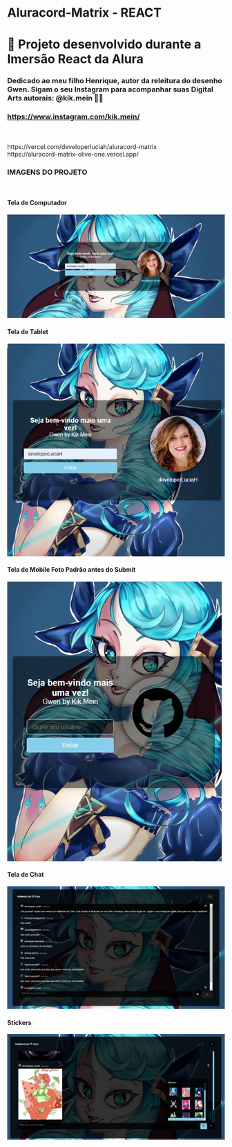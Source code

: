 # Aluracord-Matrix - REACT
# 🚀 Projeto desenvolvido durante a Imersão React da Alura
### Dedicado ao meu filho Henrique, autor da releitura do desenho Gwen. Sigam o seu Instagram para acompanhar suas Digital Arts autorais: @kik.mein 🧑‍🎨 
### https://www.instagram.com/kik.mein/
<br />
<br />
https://vercel.com/developerluciah/aluracord-matrix
<br />
https://aluracord-matrix-olive-one.vercel.app/

<br />

<h3>IMAGENS DO PROJETO</h3>
<br />
<h4> Tela de Computador </h4>
<img src="public/img/img1.jpeg" alt="">
<br />
<h4> Tela de Tablet </h4>
<img src="public/img/img2.jpeg" alt="">
<br />
<h4> Tela de Mobile  Foto Padrão antes do Submit </h4>
<img src="public/img/img3.jpeg" alt="">
<br />
<h4> Tela de Chat </h4>
<img src="public/img/img6.jpeg" alt="">
<br />
<h4> Stickers </h4>
<img src="public/img/img7.jpeg" alt="">





